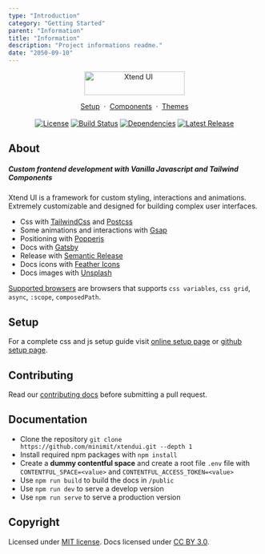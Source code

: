 ```yaml
---
type: "Introduction"
category: "Getting Started"
parent: "Information"
title: "Information"
description: "Project informations readme."
date: "2050-09-10"
---
```


<p align="center">
  <a href="/" title="Xtend UI" style="display: inline-block;">
    <img src="https://raw.githubusercontent.com/minimit/xtendui/master/static/logo.svg" loading="eager" alt="Xtend UI" width="200" height="47">
  </a>
</p>

<p align="center">
  <a href="/introduction/getting-started/setup">Setup</a>&nbsp;&nbsp;·&nbsp;&nbsp;<a href="/components">Components</a>&nbsp;&nbsp;·&nbsp;&nbsp;<a href="/themes">Themes</a>
  <br/><br/>
  <a href="https://github.com/minimit/xtendui/blob/beta/LICENSE" title="License" style="display: inline-block;">
    <img src="https://img.shields.io/npm/l/xtendui.svg?style=flat-square" alt="License" loading="eager">
  </a>
  <a href="https://github.com/minimit/xtendui/actions?query=workflow%3ARelease" title="Build Status" style="display: inline-block;">
    <img src="https://img.shields.io/github/workflow/status/minimit/xtendui/Release?style=flat-square" alt="Build Status" loading="eager">
  </a>
  <a href="https://depfu.com/repos/github/minimit/xtendui" title="Dependencies" style="display: inline-block;">
    <img src="https://img.shields.io/depfu/minimit/xtendui?style=flat-square" alt="Dependencies" loading="eager">
  </a>
  <a href="https://www.npmjs.com/package/xtendui" title="Latest Release" style="display: inline-block;">
    <img src="https://img.shields.io/npm/v/xtendui.svg?style=flat-square" alt="Latest Release" loading="eager">
  </a>
</p>

## About

##### Custom frontend development with Vanilla Javascript and Tailwind Components

Xtend UI is a framework for custom styling, interactions and animations. Extremely customizable and designed for building complex user interfaces.

* Css with [TailwindCss](https://tailwindcss.com/) and [Postcss](https://postcss.org/)
* Some animations and interactions with [Gsap](https://greensock.com/gsap/)
* Positioning with [Popperjs](https://popper.js.org/)
* Docs with [Gatsby](https://www.gatsbyjs.com/)
* Release with [Semantic Release](https://github.com/semantic-release/semantic-release)
* Docs icons with [Feather Icons](https://feathericons.com/)
* Docs images with [Unsplash](https://source.unsplash.com/)

[Supported browsers](https://github.com/minimit/xtendui/blob/beta/.browserslistrc) are browsers that supports `css variables`, `css grid`, `async`, `:scope`,  `composedPath`.

## Setup

For a complete css and js setup guide visit [online setup page](/introduction/getting-started/setup) or [github setup page](https://github.com/minimit/xtendui/blob/beta/SETUP.md).

## Contributing

Read our [contributing docs](https://github.com/minimit/xtendui/blob/beta/.github/CONTRIBUTING.md) before submitting a pull request.

## Documentation

* Clone the repository `git clone https://github.com/minimit/xtendui.git --depth 1`
* Install required npm packages with `npm install`
* Create a **dummy contentful space** and create a root file `.env` file with `CONTENTFUL_SPACE=<value>` and `CONTENTFUL_ACCESS_TOKEN=<value>`
* Use `npm run build` to build the docs in `/public`
* Use `npm run dev` to serve a develop version
* Use `npm run serve` to serve a production version

<!--
## Sponsors

<a href="https://www.webgriffe.com/" target="_blank" rel="noopener" title="Webgriffe" style="display: inline-block;">
  <img src="https://raw.githubusercontent.com/minimit/xtendui/1.0-dev/static/support/webgriffe.svg" loading="eager" alt="Webgriffe" width="130px">
</a>
&nbsp;&nbsp;
-->

## Copyright

Licensed under [MIT license](https://github.com/minimit/xtendui/blob/beta/LICENSE).
Docs licensed under [CC BY 3.0](https://github.com/minimit/xtendui/blob/beta/LICENSE-DOCS).

